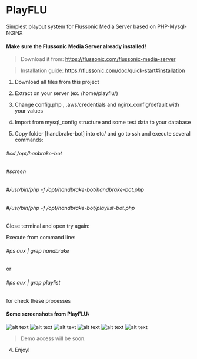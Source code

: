 # PlayFLU
Simplest playout system for Flussonic Media Server based on PHP-Mysql-NGINX 

#### Make sure the Flussonic Media Server already installed!
> Download it from: https://flussonic.com/flussonic-media-server

> Installation guide: https://flussonic.com/doc/quick-start#installation


1. Download all files from this project

2. Extract on your server (ex. /home/playflu/)

3. Change config.php , .aws/credentials and nginx_config/default with your values

4. Import from mysql_config structure and some test data to your database

5. Copy folder [handbrake-bot] into etc/ and go to ssh and execute several commands:
###### #cd /opt/hanbrake-bot
###### #screen
###### #/usr/bin/php -f /opt/handbrake-bot/handbrake-bot.php
###### #/usr/bin/php -f /opt/handbrake-bot/playlist-bot.php

Close terminal and open try again:

Execute from command line:
###### #ps aux | grep handbrake 
or 
###### #ps aux | grep playlist 

for check these processes


#### Some screenshots from PlayFLU:

![alt text](https://subty.ru/images/Screenshot_2.png)
![alt text](https://subty.ru/images/Screenshot_3.png)
![alt text](https://subty.ru/images/Screenshot_4.png)
![alt text](https://subty.ru/images/Screenshot_5.png)
![alt text](https://subty.ru/images/Screenshot_6.png)
![alt text](https://subty.ru/images/Screenshot_7.png)

> Demo access will be soon.




4. Enjoy!
